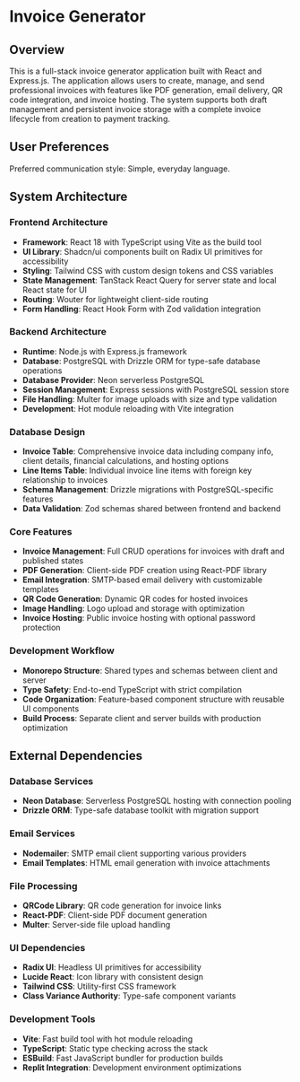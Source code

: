 # Invoice Generator

## Overview

This is a full-stack invoice generator application built with React and Express.js. The application allows users to create, manage, and send professional invoices with features like PDF generation, email delivery, QR code integration, and invoice hosting. The system supports both draft management and persistent invoice storage with a complete invoice lifecycle from creation to payment tracking.

## User Preferences

Preferred communication style: Simple, everyday language.

## System Architecture

### Frontend Architecture
- **Framework**: React 18 with TypeScript using Vite as the build tool
- **UI Library**: Shadcn/ui components built on Radix UI primitives for accessibility
- **Styling**: Tailwind CSS with custom design tokens and CSS variables
- **State Management**: TanStack React Query for server state and local React state for UI
- **Routing**: Wouter for lightweight client-side routing
- **Form Handling**: React Hook Form with Zod validation integration

### Backend Architecture
- **Runtime**: Node.js with Express.js framework
- **Database**: PostgreSQL with Drizzle ORM for type-safe database operations
- **Database Provider**: Neon serverless PostgreSQL
- **Session Management**: Express sessions with PostgreSQL session store
- **File Handling**: Multer for image uploads with size and type validation
- **Development**: Hot module reloading with Vite integration

### Database Design
- **Invoice Table**: Comprehensive invoice data including company info, client details, financial calculations, and hosting options
- **Line Items Table**: Individual invoice line items with foreign key relationship to invoices
- **Schema Management**: Drizzle migrations with PostgreSQL-specific features
- **Data Validation**: Zod schemas shared between frontend and backend

### Core Features
- **Invoice Management**: Full CRUD operations for invoices with draft and published states
- **PDF Generation**: Client-side PDF creation using React-PDF library
- **Email Integration**: SMTP-based email delivery with customizable templates
- **QR Code Generation**: Dynamic QR codes for hosted invoices
- **Image Handling**: Logo upload and storage with optimization
- **Invoice Hosting**: Public invoice hosting with optional password protection

### Development Workflow
- **Monorepo Structure**: Shared types and schemas between client and server
- **Type Safety**: End-to-end TypeScript with strict compilation
- **Code Organization**: Feature-based component structure with reusable UI components
- **Build Process**: Separate client and server builds with production optimization

## External Dependencies

### Database Services
- **Neon Database**: Serverless PostgreSQL hosting with connection pooling
- **Drizzle ORM**: Type-safe database toolkit with migration support

### Email Services
- **Nodemailer**: SMTP email client supporting various providers
- **Email Templates**: HTML email generation with invoice attachments

### File Processing
- **QRCode Library**: QR code generation for invoice links
- **React-PDF**: Client-side PDF document generation
- **Multer**: Server-side file upload handling

### UI Dependencies
- **Radix UI**: Headless UI primitives for accessibility
- **Lucide React**: Icon library with consistent design
- **Tailwind CSS**: Utility-first CSS framework
- **Class Variance Authority**: Type-safe component variants

### Development Tools
- **Vite**: Fast build tool with hot module reloading
- **TypeScript**: Static type checking across the stack
- **ESBuild**: Fast JavaScript bundler for production builds
- **Replit Integration**: Development environment optimizations